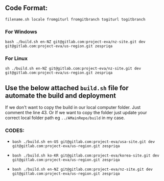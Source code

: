 ## Code Format:

`filename.sh locale fromgiturl fromgitbranch togiturl togitbranch`

### For Windows

`bash ./build.sh en-NZ git@gitlab.com:project-eva/nz-site.git dev git@gitlab.com:project-eva/us-region.git zespriqa`

### For Linux

`sh ./build.sh en-NZ git@gitlab.com:project-eva/nz-site.git dev git@gitlab.com:project-eva/us-region.git zespriqa`



Use the below attached `build.sh` file for automate the build and deployment
-   

If we don't want to copy the build in our local computer folder. Just comment the line 43. 
Or If we want to copy the folder just update your correct local folder path eg `../AMainRepo/build` in my case. 


### CODES:

- `bash ./build.sh en-US git@gitlab.com:project-eva/usa-site.git dev git@gitlab.com:project-eva/us-region.git zespriqa`

- `bash ./build.sh ko-KR git@gitlab.com:project-eva/korea-site.git dev git@gitlab.com:project-eva/us-region.git zespriqa`

- `bash ./build.sh en-NZ git@gitlab.com:project-eva/nz-site.git dev git@gitlab.com:project-eva/us-region.git zespriqa`







